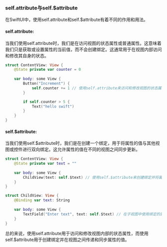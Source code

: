 ### self.attribute与self.$attribute

在SwiftUI中，使用self.attribute和self.$attribute有着不同的作用和用法。

#### self.attribute:

当我们使用self.attribute时，我们是在访问视图的状态属性或普通属性。这意味着我们只是获取或设置属性的当前值，而不会创建绑定。这通常用于在视图内部访问和修改其自身的状态。

```Swift
struct ContentView: View {
    @State private var counter = 0
    
    var body: some View {
        Button("Increment") {
            self.counter += 1 // 使用self.attribute来访问和修改视图的状态属性
        }

        if self.counter > 5 {
            Text("hello swift")
        }
    }
}
```

#### self.$attribute:

当我们使用self.$attribute时，我们是在创建一个绑定，用于将属性的值与其他视图或控件进行双向绑定。这允许属性的值在不同的视图之间同步更新。

```Swift
struct ContentView: View {
    @State private var text = ""
    
    var body: some View {
        ChildView(text: self.$text) // 使用self.$attribute来创建绑定并将属性传递给子视图
    }
}

struct ChildView: View {
    @Binding var text: String
    
    var body: some View {
        TextField("Enter text", text: self.$text) // 在子视图中使用绑定的属性
    }
}
```

总的来说，使用self.attribute用于访问和修改视图内部的状态属性，而使用self.$attribute用于创建绑定并在视图之间传递和同步属性的值。
